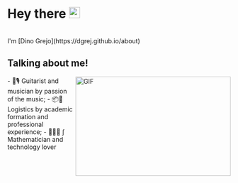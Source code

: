 

# Hey there <img src="https://media.giphy.com/media/hvRJCLFzcasrR4ia7z/giphy.gif" width="25px">
  <br>
  I'm [Dino Grejo](https://dgrej.github.io/about)

  ## Talking about me! 
  <img align="right" alt="GIF" src="" width="350" height="224" />
    - 🎸🎙️ Guitarist and musician by passion of the music;
    - 📦🚛 Logistics by academic formation and professional experience;
    - 👨🏽‍💻 ∫ Mathematician and technology lover
   



